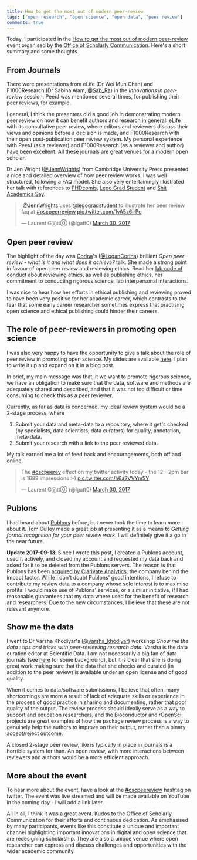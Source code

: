 ```yaml
---
title: How to get the most out of modern peer-review
tags: ["open research", "open science", "open data", "peer review"]
comments: true
---
```


Today, I participated in the
[How to get the most out of modern peer-review](https://www.training.cam.ac.uk/osc/event/2080517)
event organised by the
[Office of Scholarly Communication](http://osc.cam.ac.uk/). Here's a
short summary and some thoughts.

<!--more-->

## From Journals

There were presentations from eLife (Dr Wei Mun Chan) and
F1000Research (Dr Sabina Alam, [@Sab_Ra](https://twitter.com/Sab_Ra))
in the *Innovations in peer-review* session. PeerJ was mentioned
several times, for publishing their peer reviews, for example.

I general, I think the presenters did a good job in demonstrating
modern peer review on how it can benefit authors and research in
general: eLife with its consultative peer review, where editors and
reviewers discuss their views and opinions before a decision is made,
and F1000Research with their open post-publication peer review
system. My personal experience with PeerJ (as a reviewer) and
F1000Research (as a reviewer and author) have been excellent. All
these journals are great venues for a modern open scholar.

Dr Jen Wright ([@JennWrights](https://twitter.com/jennwrights)) from
Cambridge University Press presented a nice and detailed overview of
how peer review works. I was well structured, following a FAQ
model. She also very entertainingly illustrated her talk with
references to [PHDcomis](https://twitter.com/PHDcomics),
[Lego Grad Student](https://twitter.com/legogradstudent) and
[Shit Academics Say](https://twitter.com/AcademicsSay). 

<blockquote class="twitter-tweet" data-lang="en"><p lang="en" dir="ltr">.<a href="https://twitter.com/JennWrights">@JennWrights</a> uses <a href="https://twitter.com/legogradstudent">@legogradstudent</a> to illustrate her peer review faq at <a href="https://twitter.com/hashtag/oscpeerreview?src=hash">#oscpeerreview</a> <a href="https://t.co/1vA5z6irPc">pic.twitter.com/1vA5z6irPc</a></p>&mdash; Laurent Gⓐtt⓪ (@lgatt0) <a href="https://twitter.com/lgatt0/status/847459884199165953">March 30, 2017</a></blockquote>
<script async src="//platform.twitter.com/widgets.js" charset="utf-8"></script>

## Open peer review

The highlight of the day was [Corina](http://corinalogan.com/)'s
([@LoganCorina](https://twitter.com/LoganCorina)) brilliant *Open peer
review - what is it and what does it achieve?* talk. She made a strong
point in favour of open peer review and reviewing ethics. Read her
[lab code of conduct](http://www.corinalogan.com/ethics.html) about
reviewing ethics, as well as publishing ethics, her commitment to
conducting rigorous science, lab interpersonal interactions. 

I was nice to hear how her efforts in ethical publishing and reviewing
proved to have been very positive for her academic career, which
contrasts to the fear that some early career researcher sometimes
express that practising open science and ethical publishing could
hinder their careers.

## The role of peer-reviewers in promoting open science

I was also very happy to have the opportunity to give a talk about the
role of peer review in promoting open science. My slides are available
[here](https://rawgit.com/lgatto/2017-03-30-OSC-peerreview/master/slides.html). I
plan to write it up and expand on it in a blog post.

In brief, my main message was that, it we want to promote rigorous
science, we have an obligation to make sure that the data, software
and methods are adequately shared and described, and that it was not
too difficult or time consuming to check this as a peer reviewer.

Currently, as far as data is concerned, my ideal review system would
be a 2-stage process, where

1. Submit your data and meta-data to a repository, where it get's
   checked (by specialists, data scientists, data curators) for
   quality, annotation, meta-data. 
2. Submit your research with a link to the peer reviewed data.

My talk earned me a lot of feed back and encouragements, both off and
online.

<blockquote class="twitter-tweet" data-lang="en"><p lang="en" dir="ltr">The <a href="https://twitter.com/hashtag/oscpeerev?src=hash">#oscpeerev</a> effect on my twitter activity today - the 12 - 2pm bar is 1689 impressions :-) <a href="https://t.co/h6a2VVYm5Y">pic.twitter.com/h6a2VVYm5Y</a></p>&mdash; Laurent Gⓐtt⓪ (@lgatt0) <a href="https://twitter.com/lgatt0/status/847514769179496448">March 30, 2017</a></blockquote>
<script async src="//platform.twitter.com/widgets.js" charset="utf-8"></script>

## Publons

I had heard about [Publons](https://publons.com/home/) before, but
never took the time to learn more about it. Tom Culley made a great
job at presenting it as a means to *Getting formal recognition for
your peer review work*. I will definitely give it a go in the near
future.

**Update 2017-09-13**: Since I wrote this post, I created a Publons
account, used it actively, and closed my account and requested my data
back and asked for it to be deleted from the Publons servers. The
reason is that Publons has been [acquired by Clarivate
Analytics](https://publons.com/blog/publons-joins-clarivate-analytics/),
the company behind the impact factor. While I don't doubt Publons'
good intentions, I refuse to contribute my review data to a company
whose sole interest is to maximise profits. I would make use of
Publons' services, or a similar initiative, if I had reasonable
guarantees that my data where used for the benefit of research and
researchers. Due to the new circumstances, I believe that these are
not relevant anymore.

## Show me the data

I went to Dr Varsha Khodiyar's
([@varsha_khodiyar](https://twitter.com/varsha_khodiyar)) workshop
*Show me the data : tips and tricks with peer-reviewing research
data*. Varsha is the data curation editor at Scientific Data. I am not
necessarily a big fan of data journals (see
[here](https://lgatto.github.io/software-data-papers/) for some
background), but it is clear that she is doing great work making sure
that the data that she checks and curated (in addition to the peer
review) is available under an open license and of good quality.

When it comes to data/software submissions, I believe that often, many
shortcomings are more a result of lack of adequate skills or
experience in the process of good practice in sharing and documenting,
rather that poor quality of the output. The review process should
ideally serve as a way to support and education researchers, and the
[Bioconductor](https://github.com/Bioconductor/Contributions) and
[rOpenSci](https://github.com/ropensci/onboarding/blob/master/README.md)
projects are great examples of how the package review process is a way
to genuinely help the authors to improve on their output, rather than
a binary accept/reject outcome.

A closed 2-stage peer review, like is typically in place in journals
is a horrible system for than. An open review, with more interactions
between reviewers and authors would be a more efficient approach.

## More about the event

To hear more about the event, have a look at the
[#oscpeereview](https://twitter.com/hashtag/oscpeerreview) hashtag on
twitter. The event was live streamed and will be made available on
YouTube in the coming day - I will add a link later.

All in all, I think it was a great event. Kudos to the Office of
Scholarly Communication for their efforts and continuous
dedication. As emphasised by many participants, events like this
constitute a unique and important channel highlighting important
innovations in digital and open science that are redesigning
scholarship. They are also a unique venue where open researcher can
express and discuss challenges and opportunities with the wider
academic community.
